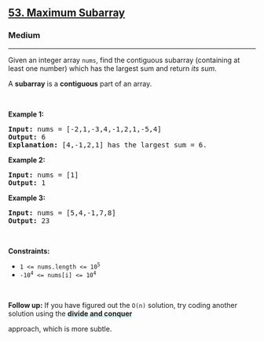 <h2><a href="https://leetcode.com/problems/maximum-subarray/">53. Maximum Subarray</a></h2><h3>Medium</h3><hr><div style="user-select: auto;"><p style="user-select: auto;">Given an integer array <code style="user-select: auto;">nums</code>, find the contiguous subarray (containing at least one number) which has the largest sum and return <em style="user-select: auto;">its sum</em>.</p>

<p style="user-select: auto;">A <strong style="user-select: auto;">subarray</strong> is a <strong style="user-select: auto;">contiguous</strong> part of an array.</p>

<p style="user-select: auto;">&nbsp;</p>
<p style="user-select: auto;"><strong style="user-select: auto;">Example 1:</strong></p>

<pre style="user-select: auto;"><strong style="user-select: auto;">Input:</strong> nums = [-2,1,-3,4,-1,2,1,-5,4]
<strong style="user-select: auto;">Output:</strong> 6
<strong style="user-select: auto;">Explanation:</strong> [4,-1,2,1] has the largest sum = 6.
</pre>

<p style="user-select: auto;"><strong style="user-select: auto;">Example 2:</strong></p>

<pre style="user-select: auto;"><strong style="user-select: auto;">Input:</strong> nums = [1]
<strong style="user-select: auto;">Output:</strong> 1
</pre>

<p style="user-select: auto;"><strong style="user-select: auto;">Example 3:</strong></p>

<pre style="user-select: auto;"><strong style="user-select: auto;">Input:</strong> nums = [5,4,-1,7,8]
<strong style="user-select: auto;">Output:</strong> 23
</pre>

<p style="user-select: auto;">&nbsp;</p>
<p style="user-select: auto;"><strong style="user-select: auto;">Constraints:</strong></p>

<ul style="user-select: auto;">
	<li style="user-select: auto;"><code style="user-select: auto;">1 &lt;= nums.length &lt;= 10<sup style="user-select: auto;">5</sup></code></li>
	<li style="user-select: auto;"><code style="user-select: auto;">-10<sup style="user-select: auto;">4</sup> &lt;= nums[i] &lt;= 10<sup style="user-select: auto;">4</sup></code></li>
</ul>

<p style="user-select: auto;">&nbsp;</p>
<p style="user-select: auto;"><strong style="user-select: auto;">Follow up:</strong> If you have figured out the <code style="user-select: auto;">O(n)</code> solution, try coding another solution using the <strong style="user-select: auto;"><lclighter data-id="lgt257187248" data-bundle-id="0" style="background-image: linear-gradient(transparent 0%, transparent calc(50% - 4px), rgb(204, 242, 241) calc(50% - 4px), rgb(204, 242, 241) 100%); transition: background-position 120ms ease-in-out 0s, padding 120ms ease-in-out 0s; background-size: 100% 200%; background-position: initial; user-select: auto;">divide and conquer</lclighter><div class="LinerThreadIcon LinerFirst " data-highlight-id="257187248" data-bundle-id="0" id="lgt257187248" style="background-image: url(&quot;https://profile.getliner.com/liner-service-bucket/user_photo_default/color-8/S.svg&quot;); user-select: auto;">
        <div class="LinerThreadIcon__dim" style="user-select: auto;"></div>
        <div class="LinerThreadIcon__mentioned" style="user-select: auto;">
          <div class="LinerThreadIcon__mentionedImg" style="user-select: auto;"></div>
        </div>
        <div class="LinerThreadIcon__onlyMe" style="user-select: auto;">
          <div class="LinerThreadIcon__onlyMeImg" style="user-select: auto;"></div>
        </div>
      </div></strong> approach, which is more subtle.</p>
</div>